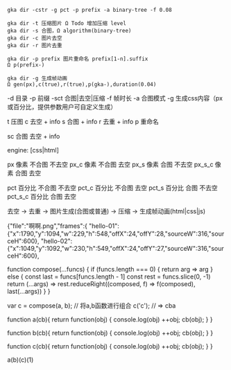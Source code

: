 
```
gka dir -cstr -g pct -p prefix -a binary-tree -f 0.08 

gka dir -t 压缩图片 Ω Todo 增加压缩 level
gka dir -s 合图，Ω algorithm(binary-tree)
gka dir -c 图片去空
gka dir -r 图片去重

gka dir -p prefix 图片重命名 prefix[1-n].suffix
Ω p(prefix-)

gka dir -g 生成帧动画
Ω gen(px),c(true),r(true),p(gka-),duration(0.04)

```

-d 目录
-p 前缀
-sct 合图|去空|压缩
-f 帧时长
-a 合图模式
-g 生成css内容（px或百分比，提供参数用户可自定义生成）

t       压图
c       去空 + info
s       合图 + info
r		去重 + info
p		重命名

sc     	合图 去空 + info

engine:
[css|html]

px      像素 不合图 不去空
px_c    像素 不合图 去空
px_s    像素 合图   不去空
px_s_c  像素 合图   去空

pct     百分比 不合图 不去空
pct_c   百分比 不合图 去空
pct_s   百分比 合图   不去空
pct_s_c 百分比 合图   去空

去空 -> 去重 -> 图片生成(合图或普通) -> 压缩
								-> 生成帧动画(html|css|js)

{"file":"啊啊.png","frames":{
"hello-01":{"x":1790,"y":1094,"w":229,"h":548,"offX":24,"offY":28,"sourceW":316,"sourceH":600},
"hello-02":{"x":1049,"y":1092,"w":230,"h":549,"offX":24,"offY":27,"sourceW":316,"sourceH":600},


function compose(...funcs) {
  if (funcs.length === 0) {
    return arg => arg
  } else {
    const last = funcs[funcs.length - 1]
    const rest = funcs.slice(0, -1)
    return (...args) => rest.reduceRight((composed, f) => f(composed), last(...args))
  }
}

var c = compose(a, b); // 将a,b函数进行组合
c('c');  // => cba

function a(cb){
	return function(obj) {
		console.log(obj)
		++obj;
		cb(obj);
	}
}

function b(cb){
	return function(obj) {
		console.log(obj)
		++obj;
		cb(obj);
	}
}

function c(cb){
	return function(obj) {
		console.log(obj)
		++obj;
		cb(obj);
	}
}

a(b)(c)(1)

